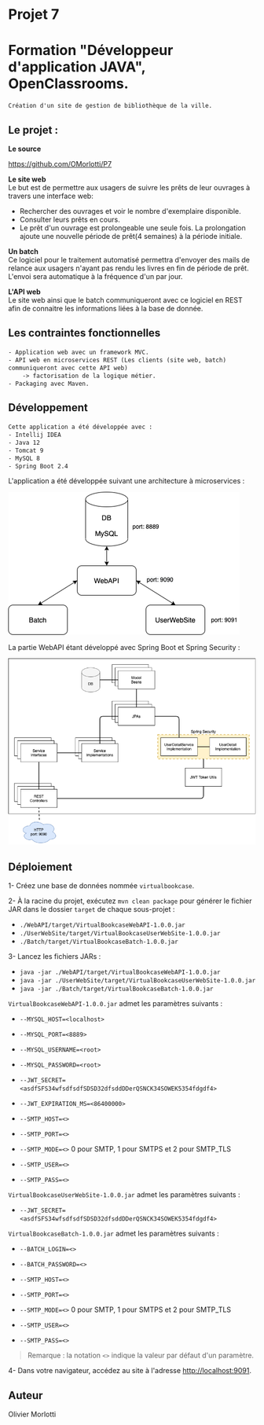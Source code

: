 # Projet 7


# Formation "Développeur d'application JAVA", OpenClassrooms.

	Création d'un site de gestion de bibliothèque de la ville.


## Le projet :

**Le source**<br/>

https://github.com/OMorlotti/P7

**Le site web**<br/>
Le but est de permettre aux usagers de suivre les prêts de leur ouvrages à travers une
interface web:
* Rechercher des ouvrages et voir le nombre d'exemplaire disponible.
* Consulter leurs prêts en cours.
* Le prêt d'un ouvrage est prolongeable une seule fois.
  La prolongation ajoute une nouvelle période de prêt(4 semaines) à la période initiale.


**Un batch**<br/>
Ce logiciel pour le traitement automatisé permettra d'envoyer des mails de relance
aux usagers n'ayant pas rendu les livres en fin de période de prêt. L'envoi sera automatique
à la fréquence d'un par jour.

**L'API web**<br/>
Le site web ainsi que le batch communiqueront avec ce logiciel en REST afin de connaitre
les informations liées à la base de donnée.


## Les contraintes fonctionnelles

	- Application web avec un framework MVC.
	- API web en microservices REST (Les clients (site web, batch) communiqueront avec cette API web) 
		-> factorisation de la logique métier.
	- Packaging avec Maven.

## Développement

	Cette application a été développée avec :
	- Intellij IDEA
	- Java 12
	- Tomcat 9
	- MySQL 8
	- Spring Boot 2.4

L'application a été développée suivant une architecture à microservices :

![WholeProject](WholeProject.png)

La partie WebAPI étant développé avec Spring Boot et Spring Security :

![WebAPI](WebAPI.png)

## Déploiement

1- Créez une base de données nommée `virtualbookcase`.

2- À la racine du projet, exécutez `mvn clean package` pour générer le fichier JAR dans le dossier `target` de chaque sous-projet :
  * `./WebAPI/target/VirtualBookcaseWebAPI-1.0.0.jar`
  * `./UserWebSite/target/VirtualBookcaseUserWebSite-1.0.0.jar`
  * `./Batch/target/VirtualBookcaseBatch-1.0.0.jar`

3- Lancez les fichiers JARs :
  * `java -jar ./WebAPI/target/VirtualBookcaseWebAPI-1.0.0.jar`
  * `java -jar ./UserWebSite/target/VirtualBookcaseUserWebSite-1.0.0.jar`
  * `java -jar ./Batch/target/VirtualBookcaseBatch-1.0.0.jar`

`VirtualBookcaseWebAPI-1.0.0.jar` admet les paramètres suivants :
  * `--MYSQL_HOST=<localhost>`
  * `--MYSQL_PORT=<8889>`
  * `--MYSQL_USERNAME=<root>`
  * `--MYSQL_PASSWORD=<root>`


  * `--JWT_SECRET=<asdfSFS34wfsdfsdfSDSD32dfsddDDerQSNCK34SOWEK5354fdgdf4>`
  * `--JWT_EXPIRATION_MS=<86400000>`


  * `--SMTP_HOST=<>`
  * `--SMTP_PORT=<>`
  * `--SMTP_MODE=<>` 0 pour SMTP, 1 pour SMTPS et 2 pour SMTP_TLS
  * `--SMTP_USER=<>`
  * `--SMTP_PASS=<>`

`VirtualBookcaseUserWebSite-1.0.0.jar` admet les paramètres suivants :

  * `--JWT_SECRET=<asdfSFS34wfsdfsdfSDSD32dfsddDDerQSNCK34SOWEK5354fdgdf4>`

`VirtualBookcaseBatch-1.0.0.jar` admet les paramètres suivants :

  * `--BATCH_LOGIN=<>`
  * `--BATCH_PASSWORD=<>`

  * `--SMTP_HOST=<>`
  * `--SMTP_PORT=<>`
  * `--SMTP_MODE=<>` 0 pour SMTP, 1 pour SMTPS et 2 pour SMTP_TLS
  * `--SMTP_USER=<>`
  * `--SMTP_PASS=<>`

> Remarque : la notation `<>` indique la valeur par défaut d'un paramètre. 

4- Dans votre navigateur, accédez au site à l'adresse [http://localhost:9091](http://localhost:9091).


## Auteur

Olivier Morlotti